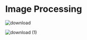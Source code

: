 # Image Processing

![download](https://user-images.githubusercontent.com/65142149/229143631-b63874d4-17ed-4bd0-9726-d0f000ab05d7.png)

![download (1)](https://user-images.githubusercontent.com/65142149/229143666-a557cb4b-f69a-4f82-999d-7c10cc51b826.png)
